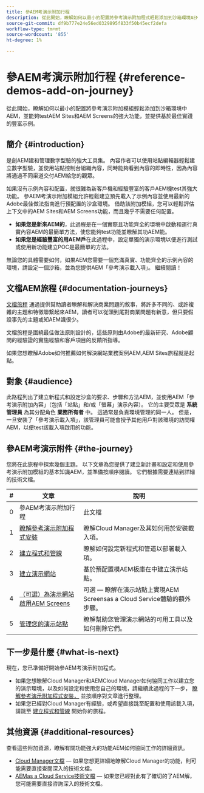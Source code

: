 ```yaml
---
title: 參AEM考演示附加行程
description: 從此開始，瞭解如何以最小的配置將參考演示附加程式輕鬆添加到沙箱環境AEM，並能夠通過基於最佳實踐的豐富示例來testAEM的強大功能。
source-git-commit: df9b777e24e56ed0329895f833f50b45ecf2defa
workflow-type: tm+mt
source-wordcount: '855'
ht-degree: 1%

---
```



# 參AEM考演示附加行程 {#reference-demos-add-on-journey}

從此開始，瞭解如何以最小的配置將參考演示附加模組輕鬆添加到沙箱環境中AEM，並能夠testAEM Sites和AEM Screens的強大功能，並提供基於最佳實踐的豐富示例。

## 簡介 {#introduction}

是創AEM建和管理數字型驗的強大工具集。 內容作者可以使用站點編輯器輕鬆建立數字型驗，並使用站點控制台組織內容，同時能夠看到內容的即時性，因為內容將通過不同渠道交付AEM給您的觀眾。

如果沒有示例內容和配置，就很難為新客戶機和經驗豐富的客戶AEM機test其強大功能。 參AEM考演示附加模組允許輕鬆建立預先載入了示例內容並使用最新的Adobe最佳做法指南進行預配置的沙盒環境。 借助該附加模組，您可以輕鬆評估上下文中的AEM Sites和AEM Screens功能，而且幾乎不需要任何配置。

* **如果您是新來AEM的**，此過程是在一個實際且功能齊全的環境中啟動和運行真實內容AEM的最簡單方法，使您能夠test功能並瞭解其功AEM能。
* **如果您是經驗豐富的用AEM戶**&#x200B;在此過程中，設定單獨的演示環境以便進行測試或使用新功能建立POC是最簡單的方法。

無論您的具體需要如何，如果AEM您需要一個充滿真實、功能齊全的示例內容的環境，請設定一個沙箱，並為您提供AEM「參考演示載入項」。 繼續閱讀！

## 文檔AEM旅程 {#documentation-journeys}

[文檔旅程](/help/journey-documentation/documentation-journeys.md) 通過提供幫助讀者瞭解和解決商業問題的敘事，將許多不同的、或許複雜的主題和特徵聯繫起來AEM，讀者可以從頭到尾對商業問題有新意，但只要假設事先的主題或知AEM識很少。

文檔旅程是圍繞最佳做法原則設計的，這些原則由Adobe的最新研究、Adobe顧問的經驗證的實施經驗和客戶項目的反饋所指導。

如果您想瞭解Adobe如何推薦如何解決網站業務案例AEM,AEM Sites旅程就是起點。

## 對象 {#audience}

此路程列出了建立新程式和設定沙盒的要求、步驟和方法AEM，並使用AEM「參考演示附加內容」（包括「站點」和/或「螢幕」演示內容）。 它的主要受眾是 **系統管理員** 為其分配角色 **業務所有者** 中。 這通常是負責環境管理的同一人。 但是，一旦安裝了「參考演示載入項」，該管理員可能會授予其他用戶對該環境的訪問權AEM，以便test該載入項啟用的功能。

## 參AEM考演示附件 {#the-journey}

您將在此旅程中探索幾個主題。 以下文章為您提供了建立新計畫和設定和使用參考演示附加模組的基本知識AEM，並準備按順序閱讀。 它們根據需要連結到詳細的技術文檔。

| # | 文章 | 說明 |
|---|---|---|
| 0 | 參AEM考演示附加行程 | 此文檔 |
| 1 | [瞭解參考演示附加程式安裝](installation.md) | 瞭解Cloud Manager及其如何用於安裝載入項。 |
| 2 | [建立程式和管線](create-program.md) | 瞭解如何設定新程式和管道以部署載入項。 |
| 3 | [建立演示網站](create-site.md) | 基於預配置模AEM板庫在中建立演示站點。 |
| 4 | [（可選）為演示網站啟用AEM Screens](screens.md) | 可選 — 瞭解在演示站點上實現AEM Screensas a Cloud Service體驗的額外步驟。 |
| 5 | [管理您的演示站點](manage.md) | 瞭解幫助您管理演示網站的可用工具以及如何刪除它們。 |

## 下一步是什麼 {#what-is-next}

現在，您已準備好開始參AEM考演示附加程式。

* 如果您想瞭解Cloud Manager和AEMCloud Manager如何協同工作以建立您的演示環境，以及如何設定和使用您自己的環境，請繼續此過程的下一步， [瞭解參考演示附加程式安裝，](installation.md) 並按順序對文章進行整理。
* 如果您已經對Cloud Manager有經驗，或希望直接跳至配置和使用該載入項，請跳至 [建立程式和管線](create-program.md) 開始你的旅程。

## 其他資源 {#additional-resources}

查看這些附加資源，瞭解有關功能強大的功能AEM如何協同工作的詳細資訊。

* [Cloud Manager文檔](https://experienceleague.adobe.com/docs/experience-manager-cloud-service/onboarding/onboarding-concepts/cloud-manager-introduction.html)  — 如果您想更詳細地瞭解Cloud Manager的功能，則可能需要直接查閱深入的技術文檔。
* [AEMas a Cloud Service技術文檔](https://experienceleague.adobe.com/docs/experience-manager-cloud-service.html)  — 如果您已經對此有了確切的了AEM解，您可能需要直接咨詢深入的技術文檔。
